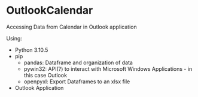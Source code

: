 # OutlookCalendar
Accessing Data from Calendar in Outlook application

Using:
- Python 3.10.5
- pip
    - pandas: Dataframe and organization of data
    - pywin32: API(?) to interact with Microsoft Windows Applications - in this case Outlook
    - openpyxl: Export Dataframes to an xlsx file
- Outlook Application
